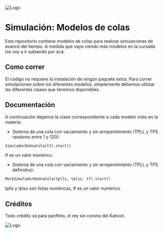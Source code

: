 
![Logo](https://www.frba.utn.edu.ar/wp-content/uploads/2017/10/Logos-UTN.BA-cs6-fondo-blanco.png)


# Simulación: Modelos de colas

Este repositorio contiene modelos de colas para realizar simulaciones de avance del tiempo. A medida que vaya viendo más modelos en la cursada los voy a ir subiendo por acá.

## Como correr

El código no requiere la instalación de ningún paquete extra. Para correr simulaciones sobre los diferentes modelos, simplemente debemos utilizar las diferentes clases que tenemos disponibles.
## Documentación

A continuación dejamos la clase correspondiente a cada modelo visto en la materia:
* Sistema de una cola con vaciamiento y sin arrepentimiento (TPLL y TPS randoms entre 1 y 120):
``` python
SimuladorDeUnaCola(tf).start()
```
tf es un valor numérico.
* Sistema de una cola con vaciamiento y sin arrepentimiento (TPLL y TPS definidos):
``` python
MockSimuladorDeUnaCola(tplls, tplss, tf).start()
```
tplls y tplss son listas numéricas, tf es un valor numérico.
## Créditos

Todo crédito va para panfleto, el rey sin corona del Kahoot.

![Logo](https://i.ytimg.com/vi/PLtNuyH_uxI/maxresdefault.jpg)